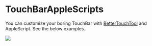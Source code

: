 # TouchBarAppleScripts

You can customize your boring TouchBar with [BetterTouchTool](https://www.boastr.net/) and AppleScript. See the below examples.

<img src="https://pbs.twimg.com/media/DZeZq3YXkAAtDBy.jpg">
